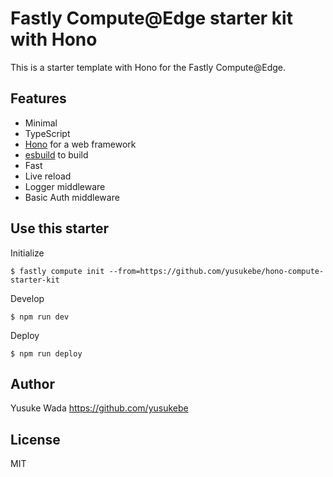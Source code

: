 # Fastly Compute@Edge starter kit with Hono

This is a starter template with Hono for the Fastly Compute@Edge.

## Features

- Minimal
- TypeScript
- [Hono](https://github.com/yusukebe/hono) for a web framework
- [esbuild](https://github.com/evanw/esbuild) to build
- Fast
- Live reload
- Logger middleware
- Basic Auth middleware

## Use this starter

Initialize

```
$ fastly compute init --from=https://github.com/yusukebe/hono-compute-starter-kit
```

Develop

```
$ npm run dev
```

Deploy

```
$ npm run deploy
```

## Author

Yusuke Wada <https://github.com/yusukebe>

## License

MIT
